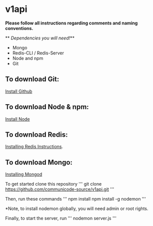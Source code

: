 # v1api

**Please follow all instructions regarding comments and naming conventions.**

** _Dependencies you will need!_**
- Mongo
- Redis-CLI / Redis-Server
- Node and npm
- Git

## To download Git:
[Install Github](https://help.github.com/desktop/guides/getting-started/installing-github-desktop)

## To download Node & npm:
[Install Node](https://nodejs.org/en/download/)

## To download Redis:
[Installing Redis Instructions](https://redis.io/topics/quickstart).

## To download Mongo:
[Installing Mongod](https://docs.mongodb.com/manual/installation/)

To get started clone this repository
'''
git clone https://github.com/communicode-source/v1api.git
'''

Then, run these commands
'''
npm install
npm install -g nodemon
'''

*Note, to install nodemon globally, you will need admin or root rights.

Finally, to start the server, run
'''
nodemon server.js
'''
